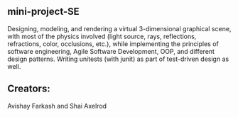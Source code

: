 ## mini-project-SE
Designing, modeling, and rendering a virtual 3-dimensional graphical scene, with most of the physics
involved (light source, rays, reflections, refractions, color, occlusions, etc.), while implementing the
principles of software engineering, Agile Software Development, OOP, and different design patterns.
Writing unitests (with junit) as part of test-driven design as well.

## Creators:
Avishay Farkash and Shai Axelrod

